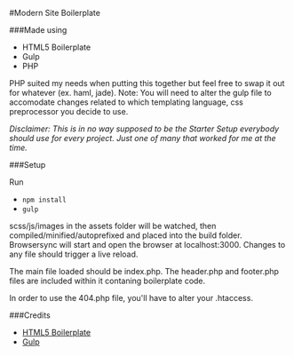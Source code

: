 #Modern Site Boilerplate

###Made using
* HTML5 Boilerplate
* Gulp
* PHP

PHP suited my needs when putting this together but feel free to swap it out for whatever (ex. haml, jade). Note: You will need to alter the gulp file to accomodate changes related to which templating language, css preprocessor you decide to use.

*Disclaimer: This is in no way supposed to be the Starter Setup everybody should use for every project.  Just one of many that worked for me at the time.*

###Setup

Run
* `npm install`
* `gulp`

scss/js/images in the assets folder will be watched, then compiled/minified/autoprefixed and placed into the build folder.  Browsersync will start and open the browser at localhost:3000.  Changes to any file should trigger a live reload.

The main file loaded should be index.php.  The header.php and footer.php files are included within it contaning boilerplate code.

In order to use the 404.php file, you'll have to alter your .htaccess.

###Credits

* [HTML5 Boilerplate](https://html5boilerplate.com/)
* [Gulp](http://gulpjs.com/)
